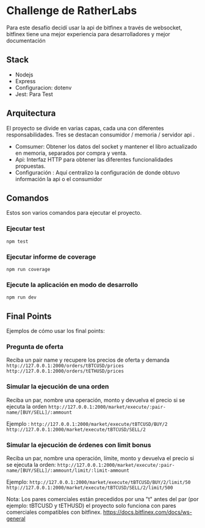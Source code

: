 # Challenge de RatherLabs

Para este desafío decidí usar la api de bitfinex a través de websocket, bitfinex tiene una mejor experiencia para desarrolladores y mejor documentación

## Stack
- Nodejs
- Express
- Configuracion: dotenv
- Jest: Para Test

## Arquitectura

El proyecto se divide en varias capas, cada una con diferentes responsabilidades. Tres se destacan consumidor / memoria / servidor api .

- Comsumer: Obtener los datos del socket y mantener el libro actualizado en memoria, separados por compra y venta.
- Api: Interfaz HTTP para obtener las diferentes funcionalidades propuestas.
- Configuración : Aquí centralizo la configuración de donde obtuvo información la api o el consumidor

## Comandos

Estos son varios comandos para ejecutar el proyecto.

### Ejecutar test

``npm test``

### Ejecutar informe de coverage

``npm run coverage``
### Ejecute la aplicación en modo de desarrollo

``npm run dev``

## Final Points

Ejemplos de cómo usar los final points:

### Pregunta de oferta
Reciba un pair name y recupere los precios de oferta y demanda
```http://127.0.0.1:2000/orders/tBTCUSD/prices```
```http://127.0.0.1:2000/orders/tETHUSD/prices```

### Simular la ejecución de una orden

Reciba un par, nombre una operación, monto y devuelva el precio si se ejecuta la orden ```http://127.0.0.1:2000/market/execute/:pair-name/[BUY/SELL]/:ammount```

Ejemplo : ```http://127.0.0.1:2000/market/execute/tBTCUSD/BUY/2```
```http://127.0.0.1:2000/market/execute/tBTCUSD/SELL/2```

### Simular la ejecución de órdenes con limit bonus

Reciba un par, nombre una operación, límite, monto y devuelva el precio si se ejecuta la orden: ```http://127.0.0.1:2000/market/execute/:pair-name/[BUY/SELL]/:ammount/limit/:limit-ammount```

Ejemplo:
```http://127.0.0.1:2000/market/execute/tBTCUSD/BUY/2/limit/50```
```http://127.0.0.1:2000/market/execute/tBTCUSD/SELL/2/limit/500```


Nota: Los pares comerciales están precedidos por una "t" antes del par (por ejemplo: tBTCUSD y tETHUSD) el proyecto solo funciona con pares comerciales compatibles con bitfinex. https://docs.bitfinex.com/docs/ws-general
